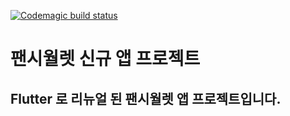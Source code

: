 [![Codemagic build status](https://api.codemagic.io/apps/6653fc5aff989af8a2e27bdf/android-workflow/status_badge.svg)](https://codemagic.io/apps/6653fc5aff989af8a2e27bdf/android-workflow/latest_build)

# 팬시월렛 신규 앱 프로젝트
Flutter 로 리뉴얼 된 팬시월렛 앱 프로젝트입니다.
- 